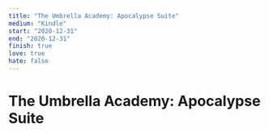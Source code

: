 ```yaml
---
title: "The Umbrella Academy: Apocalypse Suite"
medium: "Kindle"
start: "2020-12-31"
end: "2020-12-31"
finish: true
love: true
hate: false
---
```


# The Umbrella Academy: Apocalypse Suite

